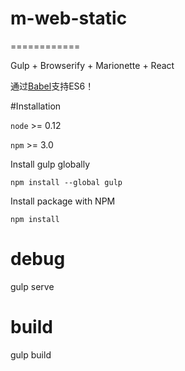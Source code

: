 # m-web-static
============

Gulp + Browserify + Marionette + React

通过[Babel](https://babeljs.io/)支持ES6！

#Installation

`node` >=
  0.12
  
`npm` >=
  3.0

Install gulp globally

`npm install --global gulp`

Install package with NPM

`npm install`


# debug 
gulp serve

# build 
gulp build 

	